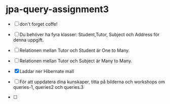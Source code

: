 # jpa-query-assignment3

- [ ] don't forget coffe!

- [ ] Du behöver ha fyra klasser: Student,Tutor, Subject och Address för denna uppgift.
- [ ] Relationen mellan Tutor och Student är One to Many.
- [ ] Relationen mellan Tutor och Subject är Many to Many.
- [x] Laddar ner Hibernate mall <br>
- [ ] För att uppdatera dina kunskaper, titta på bilderna och workshops om queries-1, queries2 och queries.3
- [ ] 